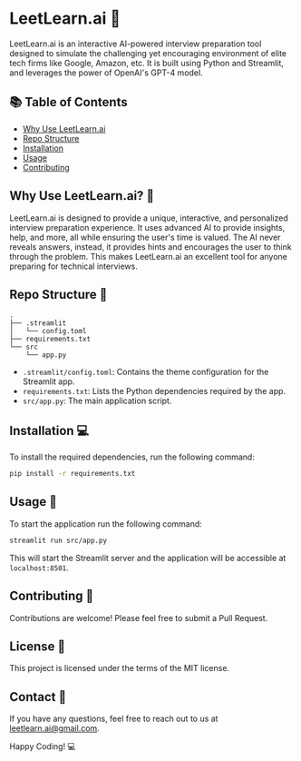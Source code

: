 # LeetLearn.ai 🧠

LeetLearn.ai is an interactive AI-powered interview preparation tool designed to simulate the challenging yet encouraging environment of elite tech firms like Google, Amazon, etc. It is built using Python and Streamlit, and leverages the power of OpenAI's GPT-4 model.

## 📚 Table of Contents
- [Why Use LeetLearn.ai](#why-use-leetlearnai-)
- [Repo Structure](#repo-structure-)
- [Installation](#installation-)
- [Usage](#usage-)
- [Contributing](#contributing-)

## Why Use LeetLearn.ai? 🎯

LeetLearn.ai is designed to provide a unique, interactive, and personalized interview preparation experience. It uses advanced AI to provide insights, help, and more, all while ensuring the user's time is valued. The AI never reveals answers, instead, it provides hints and encourages the user to think through the problem. This makes LeetLearn.ai an excellent tool for anyone preparing for technical interviews.

## Repo Structure 📂

```
.
├── .streamlit
│   └── config.toml
├── requirements.txt
└── src
    └── app.py
```

- `.streamlit/config.toml`: Contains the theme configuration for the Streamlit app.
- `requirements.txt`: Lists the Python dependencies required by the app.
- `src/app.py`: The main application script.

## Installation 💻

To install the required dependencies, run the following command:

```bash
pip install -r requirements.txt
```

## Usage 🚀

To start the application run the following command:

```bash
streamlit run src/app.py
```

This will start the Streamlit server and the application will be accessible at `localhost:8501`.

## Contributing 🤝

Contributions are welcome! Please feel free to submit a Pull Request.

## License 📄

This project is licensed under the terms of the MIT license.

## Contact 📧

If you have any questions, feel free to reach out to us at leetlearn.ai@gmail.com.

Happy Coding! 💻